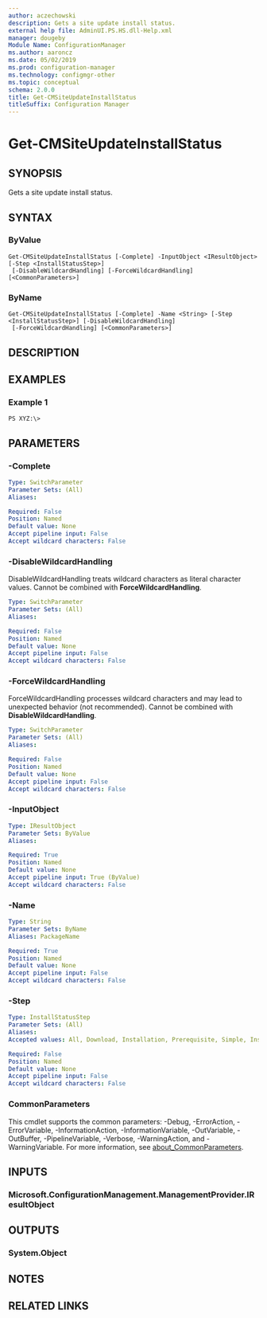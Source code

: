 ```yaml
---
author: aczechowski
description: Gets a site update install status.
external help file: AdminUI.PS.HS.dll-Help.xml
manager: dougeby
Module Name: ConfigurationManager
ms.author: aaroncz
ms.date: 05/02/2019
ms.prod: configuration-manager
ms.technology: configmgr-other
ms.topic: conceptual
schema: 2.0.0
title: Get-CMSiteUpdateInstallStatus
titleSuffix: Configuration Manager
---
```


# Get-CMSiteUpdateInstallStatus

## SYNOPSIS
Gets a site update install status.

## SYNTAX

### ByValue
```
Get-CMSiteUpdateInstallStatus [-Complete] -InputObject <IResultObject> [-Step <InstallStatusStep>]
 [-DisableWildcardHandling] [-ForceWildcardHandling] [<CommonParameters>]
```

### ByName
```
Get-CMSiteUpdateInstallStatus [-Complete] -Name <String> [-Step <InstallStatusStep>] [-DisableWildcardHandling]
 [-ForceWildcardHandling] [<CommonParameters>]
```

## DESCRIPTION

## EXAMPLES

### Example 1
```
PS XYZ:\>
```

## PARAMETERS

### -Complete
```yaml
Type: SwitchParameter
Parameter Sets: (All)
Aliases:

Required: False
Position: Named
Default value: None
Accept pipeline input: False
Accept wildcard characters: False
```

### -DisableWildcardHandling
DisableWildcardHandling treats wildcard characters as literal character values. Cannot be combined with **ForceWildcardHandling**.

```yaml
Type: SwitchParameter
Parameter Sets: (All)
Aliases:

Required: False
Position: Named
Default value: None
Accept pipeline input: False
Accept wildcard characters: False
```

### -ForceWildcardHandling
ForceWildcardHandling processes wildcard characters and may lead to unexpected behavior (not recommended). Cannot be combined with **DisableWildcardHandling**.

```yaml
Type: SwitchParameter
Parameter Sets: (All)
Aliases:

Required: False
Position: Named
Default value: None
Accept pipeline input: False
Accept wildcard characters: False
```

### -InputObject
```yaml
Type: IResultObject
Parameter Sets: ByValue
Aliases:

Required: True
Position: Named
Default value: None
Accept pipeline input: True (ByValue)
Accept wildcard characters: False
```

### -Name
```yaml
Type: String
Parameter Sets: ByName
Aliases: PackageName

Required: True
Position: Named
Default value: None
Accept pipeline input: False
Accept wildcard characters: False
```

### -Step
```yaml
Type: InstallStatusStep
Parameter Sets: (All)
Aliases:
Accepted values: All, Download, Installation, Prerequisite, Simple, InstallationAll, PostInstallation, Replication

Required: False
Position: Named
Default value: None
Accept pipeline input: False
Accept wildcard characters: False
```

### CommonParameters
This cmdlet supports the common parameters: -Debug, -ErrorAction, -ErrorVariable, -InformationAction, -InformationVariable, -OutVariable, -OutBuffer, -PipelineVariable, -Verbose, -WarningAction, and -WarningVariable. For more information, see [about_CommonParameters](http://go.microsoft.com/fwlink/?LinkID=113216).

## INPUTS

### Microsoft.ConfigurationManagement.ManagementProvider.IResultObject

## OUTPUTS

### System.Object

## NOTES

## RELATED LINKS
